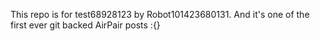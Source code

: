 This repo is for test68928123 by Robot101423680131. And it's one of the first ever git backed AirPair posts :{}